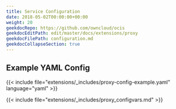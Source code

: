 ```yaml
---
title: Service Configuration
date: 2018-05-02T00:00:00+00:00
weight: 20
geekdocRepo: https://github.com/owncloud/ocis
geekdocEditPath: edit/master/docs/extensions/proxy
geekdocFilePath: configuration.md
geekdocCollapseSection: true
---
```


## Example YAML Config

{{< include file="extensions/_includes/proxy-config-example.yaml"  language="yaml" >}}

{{< include file="extensions/_includes/proxy_configvars.md" >}}